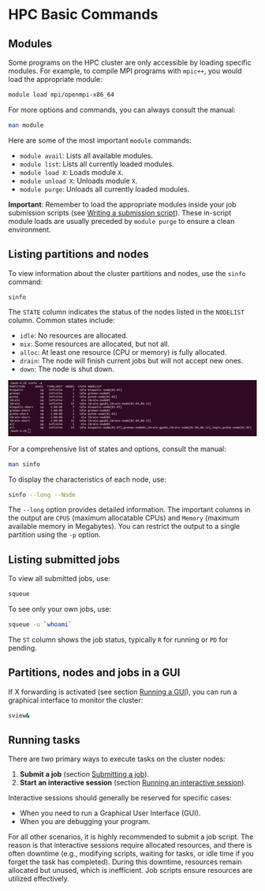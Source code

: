 # HPC Basic Commands

## Modules

Some programs on the HPC cluster are only accessible by loading specific modules. For example, to compile MPI programs with `mpic++`, you would load the appropriate module:

```bash
module load mpi/openmpi-x86_64
```

For more options and commands, you can always consult the manual:

```bash
man module
```

Here are some of the most important `module` commands:

*   `module avail`: Lists all available modules.
*   `module list`: Lists all currently loaded modules.
*   `module load X`: Loads module `X`.
*   `module unload X`: Unloads module `X`.
*   `module purge`: Unloads all currently loaded modules.

**Important**: Remember to load the appropriate modules inside your job submission scripts (see [Writing a submission script]()). These in-script module loads are usually preceded by `module purge` to ensure a clean environment.

## Listing partitions and nodes

To view information about the cluster partitions and nodes, use the `sinfo` command:

```bash
sinfo
```

The `STATE` column indicates the status of the nodes listed in the `NODELIST` column. Common states include:

*   `idle`: No resources are allocated.
*   `mix`: Some resources are allocated, but not all.
*   `alloc`: At least one resource (CPU or memory) is fully allocated.
*   `drain`: The node will finish current jobs but will not accept new ones.
*   `down`: The node is shut down.

![partition](images/partitions.png)


For a comprehensive list of states and options, consult the manual:

```bash
man sinfo
```

To display the characteristics of each node, use:

```bash
sinfo --long --Node
```

The `--long` option provides detailed information. The important columns in the output are `CPUS` (maximum allocatable CPUs) and `Memory` (maximum available memory in Megabytes). You can restrict the output to a single partition using the `-p` option.

## Listing submitted jobs

To view all submitted jobs, use:

```bash
squeue
```

To see only your own jobs, use:

```bash
squeue -u `whoami`
```

The `ST` column shows the job status, typically `R` for running or `PD` for pending.

## Partitions, nodes and jobs in a GUI

If X forwarding is activated (see section [Running a GUI]()), you can run a graphical interface to monitor the cluster:

```bash
sview&
```

## Running tasks

There are two primary ways to execute tasks on the cluster nodes:

1.  **Submit a job** (section [Submitting a job]()).
2.  **Start an interactive session** (section [Running an interactive session]()).

Interactive sessions should generally be reserved for specific cases:

*   When you need to run a Graphical User Interface (GUI).
*   When you are debugging your program.

For all other scenarios, it is highly recommended to submit a job script. The reason is that interactive sessions require allocated resources, and there is often downtime (e.g., modifying scripts, waiting for tasks, or idle time if you forget the task has completed). During this downtime, resources remain allocated but unused, which is inefficient. Job scripts ensure resources are utilized effectively.
